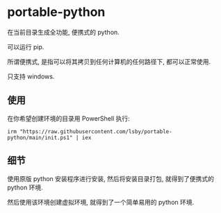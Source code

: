 # portable-python

在当前目录生成全功能, 便携式的 python.

可以运行 pip.

所谓便携式, 是指可以将其拷贝到任何计算机的任何路径下, 都可以正常使用.

只支持 windows.

## 使用

在你希望创建环境的目录用 PowerShell 执行:

```
irm "https://raw.githubusercontent.com/lsby/portable-python/main/init.ps1" | iex
```

## 细节

使用原版 python 安装程序进行安装, 然后将安装目录打包, 就得到了便携式的 python 环境.

然后使用该环境创建虚拟环境, 就得到了一个简单易用的 python 环境.
